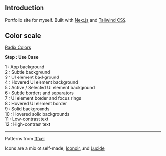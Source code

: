 ## Introduction

Portfolio site for myself. Built with [Next.js](https://nextjs.org) and [Tailwind CSS](https://tailwindcss.com).

## Color scale

[Radix Colors](https://www.radix-ui.com/docs/colors/palette-composition/understanding-the-scale)

**Step : Use Case**

1 : App background<br />
2 : Subtle background<br />
3 : UI element background<br />
4 : Hovered UI element background<br />
5 : Active / Selected UI element background<br />
6 : Subtle borders and separators<br />
7 : UI element border and focus rings<br />
8 : Hovered UI element border<br />
9 : Solid backgrounds<br />
10 : Hovered solid backgrounds<br />
11 : Low-contrast text<br />
12 : High-contrast text<br />

---

Patterns from [fffuel](https://fffuel.co)

Icons are a mix of self-made, [Iconoir](https://iconoir.com/), and [Lucide](https://lucide.dev)
